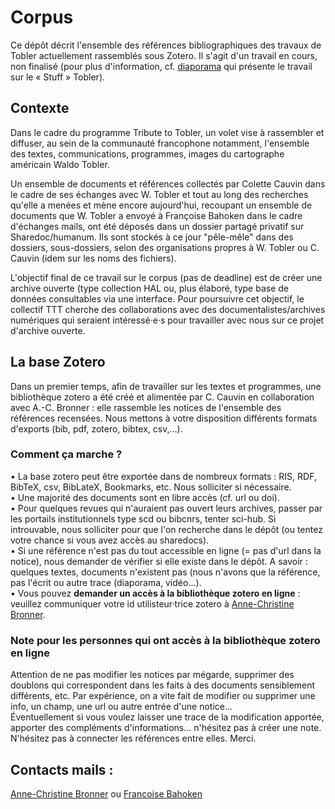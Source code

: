 # Corpus

Ce dépôt décrit l'ensemble des références bibliographiques des travaux de Tobler actuellement rassemblés sous Zotero. Il s'agit d'un travail en cours, non finalisé (pour plus d'information, cf. [diaporama](https://github.com/tributetotobler/corpus/blob/main/présentationBiblioTobler.pdf) qui présente le travail sur le « Stuff » Tobler).

## Contexte
Dans le cadre du programme Tribute to Tobler, un volet vise à rassembler et diffuser, au sein de la communauté francophone notamment, l'ensemble des textes, communications, programmes, images du cartographe américain Waldo Tobler.

Un ensemble de documents et références collectés par Colette Cauvin dans le cadre de ses échanges avec W. Tobler et tout au long des recherches qu'elle a menées et mène encore aujourd'hui, recoupant un ensemble de documents que W. Tobler a envoyé à Françoise Bahoken dans le cadre d'échanges mails, ont été déposés dans un dossier partagé privatif sur Sharedoc/humanum. Ils sont stockés à ce jour "pêle-mêle" dans des dossiers, sous-dossiers, selon des organisations propres à W. Tobler ou C. Cauvin (idem sur les noms des fichiers). 

L'objectif final de ce travail sur le corpus (pas de deadline) est de créer une archive ouverte (type collection HAL ou, plus élaboré, type base de données consultables via une interface. Pour poursuivre cet objectif, le collectif TTT cherche des collaborations avec des documentalistes/archives numériques qui seraient intéressé·e·s pour travailler avec nous sur ce projet d'archive ouverte.

## La base Zotero
Dans un premier temps, afin de travailler sur les textes et programmes, une bibliothèque zotero a été créé et alimentée par C. Cauvin en collaboration avec A.-C. Bronner : elle rassemble les notices de l'ensemble des références recensées. Nous mettons à votre disposition différents formats d'exports (bib, pdf, zotero, bibtex, csv,…). 

### Comment ça marche ? 
•  La base zotero peut être exportée dans de nombreux formats : RIS, RDF, BibTeX, csv, BibLateX, Bookmarks, etc.  Nous solliciter si nécessaire. </br>
•  Une majorité des documents sont en libre accès (cf. url ou doi). </br>
•  Pour quelques revues qui n'auraient pas ouvert leurs archives, passer par les portails institutionnels type scd ou bibcnrs, tenter sci-hub. Si introuvable, nous solliciter pour que l'on recherche dans le dépôt (ou tentez votre chance si vous avez accès au sharedocs). </br> 
•  Si une référence n'est pas du tout accessible en ligne (= pas d'url dans la notice), nous demander de vérifier si elle existe dans le dépôt. A savoir : quelques textes, documents n'existent pas (nous n'avons que la référence, pas l'écrit ou autre trace (diaporama, vidéo...). </br> 
•  Vous pouvez **demander un accès à la bibliothèque zotero en ligne** : veuillez communiquer votre id utilisteur·trice zotero à [Anne-Christine Bronner](mailto:anne-christine.bronner@misha.fr). </br>

### Note pour les personnes qui ont accès à la bibliothèque zotero en ligne </br>
Attention de ne pas modifier les notices par mégarde, supprimer des doublons qui correspondent dans les faits à des documents sensiblement différents, etc. Par expérience, on a vite fait de modifier ou supprimer une info, un champ, une url ou autre entrée d'une notice... </br> Éventuellement si vous voulez laisser une trace de la modification apportée, apporter des compléments d'informations... n'hésitez pas à créer une note. N'hésitez pas à connecter les références entre elles. Merci. 

## Contacts mails :
[Anne-Christine Bronner](mailto:anne-christine.bronner@misha.fr) ou [Francoise Bahoken](mailto:françoise.bahoken@univ-eiffel.fr)
